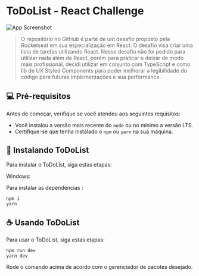 # ToDoList - React Challenge

![App Screenshot](https://via.placeholder.com/468x300?text=App+Screenshot+Here)

> O repositório no GitHub é parte de um desafio proposto pela Rocketseat em sua especialização em React. O desafio visa criar uma lista de tarefas utilizando React. Nesse desafio não foi pedido para utilizar nada além de React, porém para praticar e deixar de modo mais profissional, decidi utilizar em conjunto com TypeScript e como lib de UX Styled Components para poder melhorar a legibilidade do código para futuras implementações e sua performance.

## 💻 Pré-requisitos

Antes de começar, verifique se você atendeu aos seguintes requisitos:

- Você instalou a versão mais recente do `node` ou no mínimo a versão LTS.
- Certifique-se que tenha instalado o `npm` ou `yarn` na sua máquina.

## 🚀 Instalando ToDoList

Para instalar o ToDoList, siga estas etapas:

Windows:

Para instalar as dependencias :

```
npm i
yarn
```

## ☕ Usando ToDoList

Para usar o ToDoList, siga estas etapas:

```
npm run dev
yarn dev
```

Rode o comando acima de acordo com o gerenciador de pacotes desejado.
